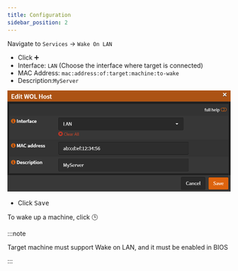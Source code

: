 ```yaml
---
title: Configuration
sidebar_position: 2
---
```


Navigate to `Services` -> `Wake On LAN`

- Click <kbd>➕</kbd>
- Interface: `LAN` (Choose the interface where target is connected)
- MAC Address: `mac:address:of:target:machine:to-wake`
- Description:`MyServer`

![wol-add](./img/wol-add.png)

- Click <kbd>Save</kbd>

To wake up a machine, click <kbd>🕒</kbd>

:::note

Target machine must support Wake on LAN, and it must be enabled in BIOS

:::
